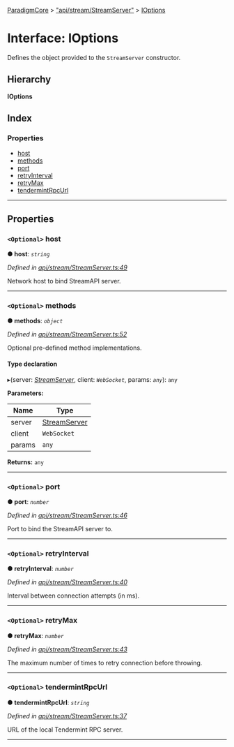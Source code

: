 [ParadigmCore](../README.md) > ["api/stream/StreamServer"](../modules/_api_stream_streamserver_.md) > [IOptions](../interfaces/_api_stream_streamserver_.ioptions.md)

# Interface: IOptions

Defines the object provided to the `StreamServer` constructor.

## Hierarchy

**IOptions**

## Index

### Properties

* [host](_api_stream_streamserver_.ioptions.md#host)
* [methods](_api_stream_streamserver_.ioptions.md#methods)
* [port](_api_stream_streamserver_.ioptions.md#port)
* [retryInterval](_api_stream_streamserver_.ioptions.md#retryinterval)
* [retryMax](_api_stream_streamserver_.ioptions.md#retrymax)
* [tendermintRpcUrl](_api_stream_streamserver_.ioptions.md#tendermintrpcurl)

---

## Properties

<a id="host"></a>

### `<Optional>` host

**● host**: *`string`*

*Defined in [api/stream/StreamServer.ts:49](https://github.com/paradigmfoundation/paradigmcore/blob/f3a8acd/src/api/stream/StreamServer.ts#L49)*

Network host to bind StreamAPI server.

___
<a id="methods"></a>

### `<Optional>` methods

**● methods**: *`object`*

*Defined in [api/stream/StreamServer.ts:52](https://github.com/paradigmfoundation/paradigmcore/blob/f3a8acd/src/api/stream/StreamServer.ts#L52)*

Optional pre-defined method implementations.

#### Type declaration

[name: `string`]: `function`

▸(server: *[StreamServer](../classes/_api_stream_streamserver_.streamserver.md)*, client: *`WebSocket`*, params: *`any`*): `any`

**Parameters:**

| Name | Type |
| ------ | ------ |
| server | [StreamServer](../classes/_api_stream_streamserver_.streamserver.md) |
| client | `WebSocket` |
| params | `any` |

**Returns:** `any`

___
<a id="port"></a>

### `<Optional>` port

**● port**: *`number`*

*Defined in [api/stream/StreamServer.ts:46](https://github.com/paradigmfoundation/paradigmcore/blob/f3a8acd/src/api/stream/StreamServer.ts#L46)*

Port to bind the StreamAPI server to.

___
<a id="retryinterval"></a>

### `<Optional>` retryInterval

**● retryInterval**: *`number`*

*Defined in [api/stream/StreamServer.ts:40](https://github.com/paradigmfoundation/paradigmcore/blob/f3a8acd/src/api/stream/StreamServer.ts#L40)*

Interval between connection attempts (in ms).

___
<a id="retrymax"></a>

### `<Optional>` retryMax

**● retryMax**: *`number`*

*Defined in [api/stream/StreamServer.ts:43](https://github.com/paradigmfoundation/paradigmcore/blob/f3a8acd/src/api/stream/StreamServer.ts#L43)*

The maximum number of times to retry connection before throwing.

___
<a id="tendermintrpcurl"></a>

### `<Optional>` tendermintRpcUrl

**● tendermintRpcUrl**: *`string`*

*Defined in [api/stream/StreamServer.ts:37](https://github.com/paradigmfoundation/paradigmcore/blob/f3a8acd/src/api/stream/StreamServer.ts#L37)*

URL of the local Tendermint RPC server.

___

